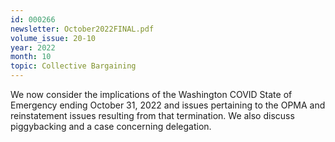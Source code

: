 ```yaml
---
id: 000266
newsletter: October2022FINAL.pdf
volume_issue: 20-10
year: 2022
month: 10
topic: Collective Bargaining
---
```


We now consider the implications of the Washington COVID State of Emergency ending October 31, 2022 and issues pertaining to the OPMA and reinstatement issues resulting from that termination. We also discuss piggybacking and a case concerning delegation.